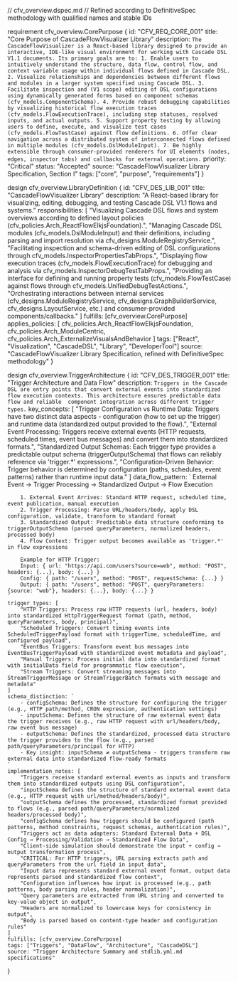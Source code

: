 // cfv_overview.dspec.md
// Refined according to DefinitiveSpec methodology with qualified names and stable IDs

requirement cfv_overview.CorePurpose {
    id: "CFV_REQ_CORE_001"
    title: "Core Purpose of CascadeFlowVisualizer Library"
    description: `
        The CascadeFlowVisualizer is a React-based library designed to provide an interactive,
        IDE-like visual environment for working with Cascade DSL V1.1 documents.
        Its primary goals are to:
        1. Enable users to intuitively understand the structure, data flow, control flow, and context variable usage within individual flows defined in Cascade DSL.
        2. Visualize relationships and dependencies between different flows and modules in a larger system specified using Cascade DSL.
        3. Facilitate inspection and (V1 scope) editing of DSL configurations using dynamically generated forms based on component schemas (cfv_models.ComponentSchema).
        4. Provide robust debugging capabilities by visualizing historical flow execution traces (cfv_models.FlowExecutionTrace), including step statuses, resolved inputs, and actual outputs.
        5. Support property testing by allowing users to define, execute, and visualize test cases (cfv_models.FlowTestCase) against flow definitions.
        6. Offer clear navigation across a distributed system of interconnected flows defined in multiple modules (cfv_models.DslModuleInput).
        7. Be highly extensible through consumer-provided renderers for UI elements (nodes, edges, inspector tabs) and callbacks for external operations.
    `
    priority: "Critical"
    status: "Accepted"
    source: "CascadeFlowVisualizer Library Specification, Section I"
    tags: ["core", "purpose", "requirements"]
}

design cfv_overview.LibraryDefinition {
    id: "CFV_DES_LIB_001"
    title: "CascadeFlowVisualizer Library"
    description: "A React-based library for visualizing, editing, debugging, and testing Cascade DSL V1.1 flows and systems."
    responsibilities: [
        "Visualizing Cascade DSL flows and system overviews according to defined layout policies (cfv_policies.Arch_ReactFlowElkjsFoundation).",
        "Managing Cascade DSL modules (cfv_models.DslModuleInput) and their definitions, including parsing and import resolution via cfv_designs.ModuleRegistryService.",
        "Facilitating inspection and schema-driven editing of DSL configurations through cfv_models.InspectorPropertiesTabProps.",
        "Displaying flow execution traces (cfv_models.FlowExecutionTrace) for debugging and analysis via cfv_models.InspectorDebugTestTabProps.",
        "Providing an interface for defining and running property tests (cfv_models.FlowTestCase) against flows through cfv_models.UnifiedDebugTestActions.",
        "Orchestrating interactions between internal services (cfv_designs.ModuleRegistryService, cfv_designs.GraphBuilderService, cfv_designs.LayoutService, etc.) and consumer-provided components/callbacks."
    ]
    fulfills: [cfv_overview.CorePurpose]
    applies_policies: [
        cfv_policies.Arch_ReactFlowElkjsFoundation,
        cfv_policies.Arch_ModuleCentric,
        cfv_policies.Arch_ExternalizeVisualsAndBehavior
    ]
    tags: ["React", "Visualization", "CascadeDSL", "Library", "DeveloperTool"]
    source: "CascadeFlowVisualizer Library Specification, refined with DefinitiveSpec methodology"
}

design cfv_overview.TriggerArchitecture {
    id: "CFV_DES_TRIGGER_001"
    title: "Trigger Architecture and Data Flow"
    description: `
        Triggers in the Cascade DSL are entry points that convert external events into standardized 
        flow execution contexts. This architecture ensures predictable data flow and reliable 
        component integration across different trigger types.
    `
    key_concepts: [
        "Trigger Configuration vs Runtime Data: Triggers have two distinct data aspects - configuration (how to set up the trigger) and runtime data (standardized output provided to the flow).",
        "External Event Processing: Triggers receive external events (HTTP requests, scheduled times, event bus messages) and convert them into standardized formats.",
        "Standardized Output Schemas: Each trigger type provides a predictable output schema (triggerOutputSchema) that flows can reliably reference via 'trigger.*' expressions.",
        "Configuration-Driven Behavior: Trigger behavior is determined by configuration (paths, schedules, event patterns) rather than runtime input data."
    ]
    data_flow_pattern: `
        External Event → Trigger Processing → Standardized Output → Flow Execution
        
        1. External Event Arrives: Standard HTTP request, scheduled time, event publication, manual execution
        2. Trigger Processing: Parse URL/headers/body, apply DSL configuration, validate, transform to standard format
        3. Standardized Output: Predictable data structure conforming to triggerOutputSchema (parsed queryParameters, normalized headers, processed body)
        4. Flow Context: Trigger output becomes available as 'trigger.*' in flow expressions
        
        Example for HTTP Trigger:
        Input: { url: "https://api.com/users?source=web", method: "POST", headers: {...}, body: {...} }
        Config: { path: "/users", method: "POST", requestSchema: {...} }
        Output: { path: "/users", method: "POST", queryParameters: {source: "web"}, headers: {...}, body: {...} }
    `
    trigger_types: [
        "HTTP Triggers: Process raw HTTP requests (url, headers, body) into standardized HttpTriggerRequest format (path, method, queryParameters, body, principal)",
        "Scheduled Triggers: Convert timing events into ScheduledTriggerPayload format with triggerTime, scheduledTime, and configured payload",
        "EventBus Triggers: Transform event bus messages into EventBusTriggerPayload with standardized event metadata and payload",
        "Manual Triggers: Process initial data into standardized format with initialData field for programmatic flow execution",
        "Stream Triggers: Convert streaming messages into StreamTriggerMessage or StreamTriggerBatch formats with message and metadata"
    ]
    schema_distinction: `
        - configSchema: Defines the structure for configuring the trigger (e.g., HTTP path/method, CRON expression, authentication settings)
        - inputSchema: Defines the structure of raw external event data the trigger receives (e.g., raw HTTP request with url/headers/body, raw event bus message)
        - outputSchema: Defines the standardized, processed data structure the trigger provides to the flow (e.g., parsed path/queryParameters/principal for HTTP)
        - Key insight: inputSchema ≠ outputSchema - triggers transform raw external data into standardized flow-ready formats
    `
    implementation_notes: [
        "Triggers receive standard external events as inputs and transform them into standardized outputs using DSL configuration",
        "inputSchema defines the structure of standard external event data (e.g., HTTP request with url/method/headers/body)",
        "outputSchema defines the processed, standardized format provided to flows (e.g., parsed path/queryParameters/normalized headers/processed body)",
        "configSchema defines how triggers should be configured (path patterns, method constraints, request schemas, authentication rules)",
        "Triggers act as data adapters: Standard External Data + DSL Config → Processing/Validation → Standardized Flow Data",
        "Client-side simulation should demonstrate the input + config → output transformation process",
        "CRITICAL: For HTTP triggers, URL parsing extracts path and queryParameters from the url field in input data",
        "Input data represents standard external event format, output data represents parsed and standardized flow context",
        "Configuration influences how input is processed (e.g., path patterns, body parsing rules, header normalization)",
        "Query parameters are extracted from URL string and converted to key-value object in output",
        "Headers are normalized to lowercase keys for consistency in output",
        "Body is parsed based on content-type header and configuration rules"
    ]
    fulfills: [cfv_overview.CorePurpose]
    tags: ["Triggers", "DataFlow", "Architecture", "CascadeDSL"]
    source: "Trigger Architecture Summary and stdlib.yml.md specifications"
}